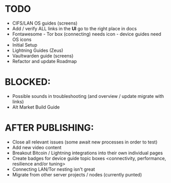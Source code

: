 # TODO
- CIFS/LAN OS guides (screens)
- Add / verify ALL links in the **UI** go to the right place in docs
- Fontawesome - Tor box (connecting) needs icon - device guides need OS icons
- Initial Setup
- Lightning Guides (Zeus)
- Vaultwarden guide (screens)
- Refactor and update Roadmap

# BLOCKED:
- Possible sounds in troubleshooting (and overview / update migrate with links)
- Alt Market Build Guide

# AFTER PUBLISHING:
- Close all relevant issues (some await new processes in order to test)
- Add new video content
- Breakout Bitcoin / Lightning integrations into their own individual pages
- Create badges for device guide topic boxes <connectivity, performance, resilience and/or tuning>
- Connecting LAN/Tor nesting isn't great
- Migrate from other server projects / nodes (currently punted)
